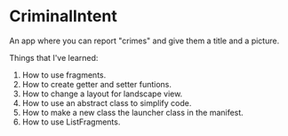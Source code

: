# CriminalIntent
An app where you can report "crimes" and give them a title and a picture.

Things that I've learned:  
1. How to use fragments.  
2. How to create getter and setter funtions.  
3. How to change a layout for landscape view.  
4. How to use an abstract class to simplify code.  
5. How to make a new class the launcher class in the manifest.  
6. How to use ListFragments.  

